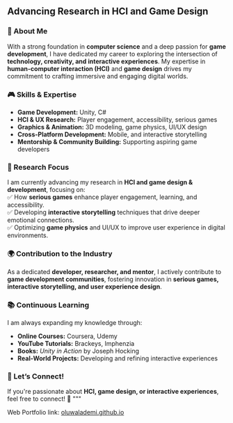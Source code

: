 ## Advancing Research in HCI and Game Design  

### 🚀 About Me  
With a strong foundation in **computer science** and a deep passion for **game development**, I have dedicated my career to exploring the intersection of **technology, creativity, and interactive experiences**. My expertise in **human-computer interaction (HCI)** and **game design** drives my commitment to crafting immersive and engaging digital worlds.  

### 🎮 Skills & Expertise  
- **Game Development:** Unity, C#
- **HCI & UX Research:** Player engagement, accessibility, serious games  
- **Graphics & Animation:** 3D modeling, game physics, UI/UX design  
- **Cross-Platform Development:** Mobile, and interactive storytelling  
- **Mentorship & Community Building:** Supporting aspiring game developers  

### 🔬 Research Focus  
I am currently advancing my research in **HCI and game design & development**, focusing on:  
✅ How **serious games** enhance player engagement, learning, and accessibility.  
✅ Developing **interactive storytelling** techniques that drive deeper emotional connections.  
✅ Optimizing **game physics** and UI/UX to improve user experience in digital environments.  

### 🌍 Contribution to the Industry  
As a dedicated **developer, researcher, and mentor**, I actively contribute to **game development communities**, fostering innovation in **serious games, interactive storytelling, and user experience design**.  

### 📚 Continuous Learning  
I am always expanding my knowledge through:  
- **Online Courses:** Coursera, Udemy
- **YouTube Tutorials:** Brackeys, Imphenzia
- **Books:** *Unity in Action* by Joseph Hocking  
- **Real-World Projects:** Developing and refining interactive experiences  

### 📩 Let’s Connect!  
If you're passionate about **HCI, game design, or interactive experiences**, feel free to connect! 🚀
"""

 Web Portfolio link: [oluwalademi.github.io](https://oluwalademi.github.io/)
